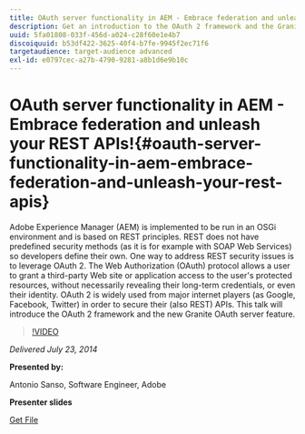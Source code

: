 ```yaml
---
title: OAuth server functionality in AEM - Embrace federation and unleash your REST APIs!
description: Get an introduction to the OAuth 2 framework and the Granite OAuth server feature. Adobe Experience Manager (AEM) is implemented to be run in an OSGi environment and is based on REST principles.
uuid: 5fa01808-033f-456d-a024-c28f60e1e4b7
discoiquuid: b53df422-3625-40f4-b7fe-9945f2ec71f6
targetaudience: target-audience advanced
exl-id: e0797cec-a27b-4790-9281-a8b1d6e9b10c
---
```

# OAuth server functionality in AEM - Embrace federation and unleash your REST APIs!{#oauth-server-functionality-in-aem-embrace-federation-and-unleash-your-rest-apis}

Adobe Experience Manager (AEM) is implemented to be run in an OSGi environment and is based on REST principles. REST does not have predefined security methods (as it is for example with SOAP Web Services) so developers define their own. One way to address REST security issues is to leverage OAuth 2. The Web Authorization (OAuth) protocol allows a user to grant a third-party Web site or application access to the user's protected resources, without necessarily revealing their long-term credentials, or even their identity. OAuth 2 is widely used from major internet players (as Google, Facebook, Twitter) in order to secure their (also REST) APIs. This talk will introduce the OAuth 2 framework and the new Granite OAuth server feature.

>[!VIDEO](https://video.tv.adobe.com/v/19466/?quality=9)

*Delivered July 23, 2014*

**Presented by:**

Antonio Sanso, Software Engineer, Adobe

**Presenter slides**

[Get File](assets/oauth-server-functionality-in-aem-7-23-14.pdf)
<!--
[Get back to the Overview](https://helpx.adobe.com/experience-manager/kt/eseminars/gems/aem-index.html)
-->
